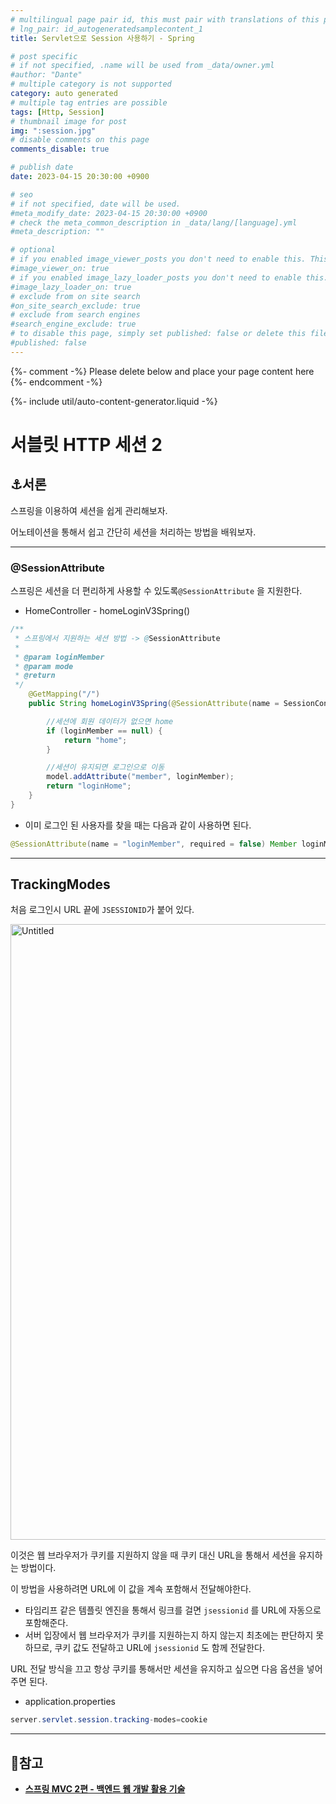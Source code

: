 ```yaml
---
# multilingual page pair id, this must pair with translations of this page. (This name must be unique)
# lng_pair: id_autogeneratedsamplecontent_1
title: Servlet으로 Session 사용하기 - Spring

# post specific
# if not specified, .name will be used from _data/owner.yml
#author: "Dante"
# multiple category is not supported
category: auto generated
# multiple tag entries are possible
tags: [Http, Session]
# thumbnail image for post
img: ":session.jpg"
# disable comments on this page
comments_disable: true

# publish date
date: 2023-04-15 20:30:00 +0900

# seo
# if not specified, date will be used.
#meta_modify_date: 2023-04-15 20:30:00 +0900
# check the meta_common_description in _data/lang/[language].yml
#meta_description: ""

# optional
# if you enabled image_viewer_posts you don't need to enable this. This is only if image_viewer_posts = false
#image_viewer_on: true
# if you enabled image_lazy_loader_posts you don't need to enable this. This is only if image_lazy_loader_posts = false
#image_lazy_loader_on: true
# exclude from on site search
#on_site_search_exclude: true
# exclude from search engines
#search_engine_exclude: true
# to disable this page, simply set published: false or delete this file
#published: false
---
```

{%- comment -%} Please delete below and place your page content here {%- endcomment -%}

{%- include util/auto-content-generator.liquid -%}

<!-- outline-start -->

# 서블릿 HTTP 세션 2

## ⚓️서론

스프링을 이용하여 세션을 쉽게 관리해보자.

어노테이션을 통해서 쉽고 간단히 세션을 처리하는 방법을 배워보자.

---

### @SessionAttribute

스프링은 세션을 더 편리하게 사용할 수 있도록`@SessionAttribute` 을 지원한다.

- HomeController  - homeLoginV3Spring()

```java
/**
 * 스프링에서 지원하는 세션 방법 -> @SessionAttribute
 *
 * @param loginMember
 * @param mode
 * @return
 */
    @GetMapping("/")
    public String homeLoginV3Spring(@SessionAttribute(name = SessionConst.LOGIN_MEMBER, required = false) Member loginMember, Model model){

        //세션에 회원 데이터가 없으면 home
        if (loginMember == null) {
            return "home";
        }

        //세션이 유지되면 로그인으로 이동
        model.addAttribute("member", loginMember);
        return "loginHome";
    }
}
```

- 이미 로그인 된 사용자를 찾을 때는 다음과 같이 사용하면 된다.

```java
@SessionAttribute(name = "loginMember", required = false) Member loginMember
```

---

## TrackingModes

처음 로그인시 URL 끝에 `JSESSIONID`가 붙어 있다.

<img width="985" alt="Untitled" src="https://user-images.githubusercontent.com/56623911/232213270-72bfa974-2fb1-4b10-99f1-1b6c7eee8fc8.png">


이것은 웹 브라우저가 쿠키를 지원하지 않을 때 쿠키 대신 URL을 통해서 세션을 유지하는 방법이다.

이 방법을 사용하려면 URL에 이 값을 계속 포함해서 전달해야한다.

- 타임리프 같은 템플릿 엔진을 통해서 링크를 걸면 `jsessionid` 를 URL에 자동으로 포함해준다.
- 서버 입장에서 웹 브라우저가 쿠키를 지원하는지 하지 않는지 최초에는 판단하지 못하므로, 쿠키 값도 전달하고 URL에 `jsessionid` 도 함께 전달한다.

URL 전달 방식을 끄고 항상 쿠키를 통해서만 세션을 유지하고 싶으면 다음 옵션을 넣어주면 된다.

- application.properties

```java
server.servlet.session.tracking-modes=cookie
```

---

## 📎참고

- **[스프링 MVC 2편 - 백엔드 웹 개발 활용 기술](https://www.inflearn.com/course/스프링-mvc-2/dashboard)**


<!-- outline-end -->
